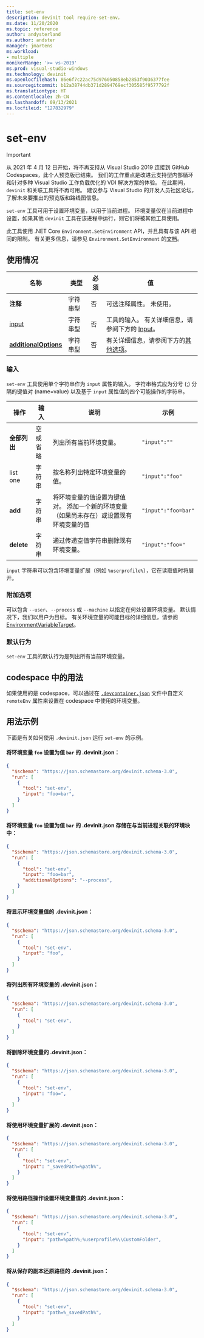 ```yaml
---
title: set-env
description: devinit tool require-set-env。
ms.date: 11/20/2020
ms.topic: reference
author: andysterland
ms.author: andster
manager: jmartens
ms.workload:
- multiple
monikerRange: '>= vs-2019'
ms.prod: visual-studio-windows
ms.technology: devinit
ms.openlocfilehash: 86e6f7c22ac75d976050858eb2853f9036377fee
ms.sourcegitcommit: b12a38744db371d2894769ecf305585f9577792f
ms.translationtype: HT
ms.contentlocale: zh-CN
ms.lasthandoff: 09/13/2021
ms.locfileid: "127832979"
---
```

# <a name="set-env"></a>set-env

> [!IMPORTANT]
> 从 2021 年 4 月 12 日开始，将不再支持从 Visual Studio 2019 连接到 GitHub Codespaces，此个人预览版已结束。 我们的工作重点是改进云支持型内部循环和针对多种 Visual Studio 工作负载优化的 VDI 解决方案的体验。 在此期间，`devinit` 和关联工具将不再可用。 建议参与 Visual Studio 的开发人员社区论坛，了解未来要推出的预览版和路线图信息。

`set-env` 工具可用于设置环境变量，以用于当前进程。 环境变量仅在当前进程中设置，如果其他 `devinit` 工具在该进程中运行，则它们将被其他工具使用。

此工具使用 .NET Core `Environment.SetEnvironment` API，并且具有与该 API 相同的限制。 有关更多信息，请参见 `Environment.SetEnvironment` 的[文档](/dotnet/api/system.environment.setenvironmentvariable?view=netcore-3.1&preserve-view=true)。

## <a name="usage"></a>使用情况

| 名称                                         | 类型   | 必须 | 值                                                                       |
|----------------------------------------------|--------|----------|-----------------------------------------------------------------------------|
| **注释**                                 | 字符串型 | 否       | 可选注释属性。 未使用。                                       |
| [input](#input)                          | 字符串型 | 否       | 工具的输入。 有关详细信息，请参阅下方的 [Input](#input)。               |
| [**additionalOptions**](#additional-options) | 字符串型 | 否       | 有关详细信息，请参阅下方的[其他选项](#additional-options)。            |

### <a name="input"></a>输入

`set-env` 工具使用单个字符串作为 `input` 属性的输入。 字符串格式应为分号 (;) 分隔的键值对 (name=value) 以及基于 `input` 属性值的四个可能操作的字符串。

| 操作       | 输入            | 说明                                                                                                                                                              | 示例             |
|--------------|------------------|--------------------------------------------------------------------------------------------------------------------------------------------------------------------------|---------------------|
| **全部列出** | 空或省略 | 列出所有当前环境变量。                                                                                                                           | `"input":""`        |
| list one | 字符串           | 按名称列出特定环境变量的值。                                                                                                               | `"input":"foo"`     |
| **add**      | 字符串           | 将环境变量的值设置为键值对。 添加一个新的环境变量（如果尚未存在）或设置现有环境变量的值 | `"input":"foo=bar"` |
| **delete**   | 字符串           | 通过传递空值字符串删除现有环境变量。                                                                                            | `"input":"foo="`    |

`input` 字符串可以包含环境变量扩展（例如 `%userprofile%`），它在读取值时将展开。

### <a name="additional-options"></a>附加选项

 可以包含 `--user`、`--process` 或 `--machine` 以指定在何处设置环境变量。 默认情况下，我们以用户为目标。 有关环境变量的可能目标的详细信息，请参阅 [EnvironmentVariableTarget](https://docs.microsoft.com/dotnet/api/system.environmentvariabletarget)。

### <a name="default-behavior"></a>默认行为

`set-env` 工具的默认行为是列出所有当前环境变量。

## <a name="usage-in-a-codespace"></a>codespace 中的用法

如果使用的是 codespace，可以通过在 [`.devcontainer.json`](https://code.visualstudio.com/docs/remote/devcontainerjson-reference) 文件中自定义 `remoteEnv` 属性来设置在 codespace 中使用的环境变量。

## <a name="example-usage"></a>用法示例
下面是有关如何使用 `.devinit.json` 运行 `set-env` 的示例。

#### <a name="devinitjson-that-will-set-an-environment-variable-foo-to-value-bar"></a>将环境变量 `foo` 设置为值 `bar` 的 .devinit.json：
```json
{
  "$schema": "https://json.schemastore.org/devinit.schema-3.0",
  "run": [
    {
      "tool": "set-env",
      "input": "foo=bar",
    }
  ]
}
```

#### <a name="devinitjson-that-will-set-an-environment-variable-foo-to-value-bar-stored-in-the-environment-block-associated-with-the-current-process"></a>将环境变量 `foo` 设置为值 `bar` 的 .devinit.json 存储在与当前进程关联的环境块中：
```json
{
  "$schema": "https://json.schemastore.org/devinit.schema-3.0",
  "run": [
    {
      "tool": "set-env",
      "input": "foo=bar",
      "additionalOptions": "--process",
    }
  ]
}
```

#### <a name="devinitjson-that-will-display-the-value-of-an-environment-variable"></a>将显示环境变量值的 .devinit.json：
```json
{
  "$schema": "https://json.schemastore.org/devinit.schema-3.0",
  "run": [
    {
      "tool": "set-env",
      "input": "foo",
    }
  ]
}
```

#### <a name="devinitjson-that-will-list-all-the-environment-variables"></a>将列出所有环境变量的 .devinit.json：
```json
{
  "$schema": "https://json.schemastore.org/devinit.schema-3.0",
  "run": [
    {
      "tool": "set-env",
    }
  ]
}
```

#### <a name="devinitjson-that-will-delete-an-environment-variable"></a>将删除环境变量的 .devinit.json：
```json
{
  "$schema": "https://json.schemastore.org/devinit.schema-3.0",
  "run": [
    {
      "tool": "set-env",
      "input": "foo=",
    }
  ]
}
```


#### <a name="devinitjson-that-will-use-environment-variable-expansion"></a>将使用环境变量扩展的 .devinit.json：
```json
{
  "$schema": "https://json.schemastore.org/devinit.schema-3.0",
  "run": [
    {
      "tool": "set-env",
      "input": "_savedPath=%path%",
    }
  ]
}
```

#### <a name="devinitjson-that-will-set-an-environment-variable-value-using-path-manipulation"></a>将使用路径操作设置环境变量值的 .devinit.json：
```json
{
  "$schema": "https://json.schemastore.org/devinit.schema-3.0",
  "run": [
    {
      "tool": "set-env",
      "input": "path=%path%;%userprofile%\\CustomFolder",
    }
  ]
}
```

#### <a name="devinitjson-that-will-restore-path-from-saved-copy"></a>将从保存的副本还原路径的 .devinit.json：
```json
{
  "$schema": "https://json.schemastore.org/devinit.schema-3.0",
  "run": [
    {
      "tool": "set-env",
      "input": "path=%_savedPath%",
    }
  ]
}
```
